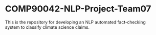 # COMP90042-NLP-Project-Team07
 This is the repository for developing an NLP automated fact-checking system to classify climate science claims. 
